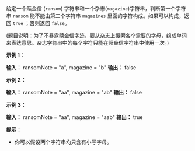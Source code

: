给定一个赎金信 (`ransom`) 字符串和一个杂志(`magazine`)字符串，判断第一个字符串 `ransom` 能不能由第二个字符串 `magazines` 里面的字符构成。如果可以构成，返回 `true` ；否则返回 `false`。

(题目说明：为了不暴露赎金信字迹，要从杂志上搜索各个需要的字母，组成单词来表达意思。杂志字符串中的每个字符只能在赎金信字符串中使用一次。)

**示例 1：** 

**输入：** ransomNote = "a", magazine = "b"
**输出：** false

**示例 2：** 

**输入：** ransomNote = "aa", magazine = "ab"
**输出：** false

**示例 3：** 

**输入：** ransomNote = "aa", magazine = "aab"
**输出：** true

**提示：** 

*   你可以假设两个字符串均只含有小写字母。